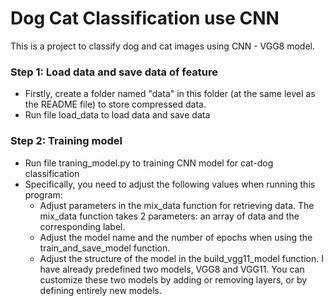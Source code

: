 # Dog Cat Classification use CNN

This is a project to classify dog and cat images using CNN - VGG8 model.

### Step 1: Load data and save data of feature
- Firstly, create a folder named "data" in this folder (at the same level as the README file) to store compressed data.
- Run file load_data to load data and save data

### Step 2: Training model
- Run file traning_model.py to training CNN model for cat-dog classification
- Specifically, you need to adjust the following values when running this program:
    - Adjust parameters in the mix_data function for retrieving data. The mix_data function takes 2 parameters: an array of data and the corresponding label.
    - Adjust the model name and the number of epochs when using the train_and_save_model function.
    - Adjust the structure of the model in the build_vgg11_model function. I have already predefined two models, VGG8 and VGG11. You can customize these two models by adding or removing layers, or by defining entirely new models.